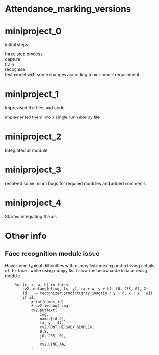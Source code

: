 # Attendance_marking_versions


<h1>miniproject_0</h1>
intital steps

three step process  
capture  
train  
recognise  
test model with some changes according to our model requirement.

<h1>miniproject_1</h1>
Improvised the files and code

implemented them into a single runnable py file

<h1>miniproject_2</h1>
Integrated all module

<h1>miniproject_3</h1>
resolved some minor bugs for required modules and added comments

<h1>miniproject_4</h1>
Started integrating the xls 


<h1>Other info</h1>
  <h2>Face recognition module issue</h2>
   Have some typical difficulties with numpy list indexing and retriving details of the face .
   while using numpy list follow the below code in face recog module
   
        for (x, y, w, h) in faces:
            cv2.rectangle(img, (x, y), (x + w, y + h), (0, 255, 0), 2)
            id, _ = recognizer.predict(gray_image[y : y + h, x : x + w])
            if id:
                print(names,id)
                # cv2.imshow( img)
                cv2.putText(
                    img,
                    names[id-2],
                    (x, y - 4),
                    cv2.FONT_HERSHEY_SIMPLEX,
                    0.8,
                    (0, 255, 0),
                    1,
                    cv2.LINE_AA,
                )

